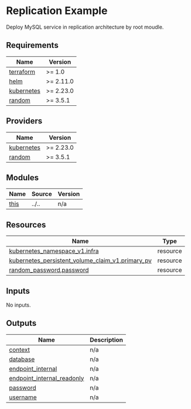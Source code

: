 # Replication Example

Deploy MySQL service in replication architecture by root moudle.

<!-- BEGIN_TF_DOCS -->
## Requirements

| Name | Version |
|------|---------|
| <a name="requirement_terraform"></a> [terraform](#requirement\_terraform) | >= 1.0 |
| <a name="requirement_helm"></a> [helm](#requirement\_helm) | >= 2.11.0 |
| <a name="requirement_kubernetes"></a> [kubernetes](#requirement\_kubernetes) | >= 2.23.0 |
| <a name="requirement_random"></a> [random](#requirement\_random) | >= 3.5.1 |

## Providers

| Name | Version |
|------|---------|
| <a name="provider_kubernetes"></a> [kubernetes](#provider\_kubernetes) | >= 2.23.0 |
| <a name="provider_random"></a> [random](#provider\_random) | >= 3.5.1 |

## Modules

| Name | Source | Version |
|------|--------|---------|
| <a name="module_this"></a> [this](#module\_this) | ../.. | n/a |

## Resources

| Name | Type |
|------|------|
| [kubernetes_namespace_v1.infra](https://registry.terraform.io/providers/hashicorp/kubernetes/latest/docs/resources/namespace_v1) | resource |
| [kubernetes_persistent_volume_claim_v1.primary_pv](https://registry.terraform.io/providers/hashicorp/kubernetes/latest/docs/resources/persistent_volume_claim_v1) | resource |
| [random_password.password](https://registry.terraform.io/providers/hashicorp/random/latest/docs/resources/password) | resource |

## Inputs

No inputs.

## Outputs

| Name | Description |
|------|-------------|
| <a name="output_context"></a> [context](#output\_context) | n/a |
| <a name="output_database"></a> [database](#output\_database) | n/a |
| <a name="output_endpoint_internal"></a> [endpoint\_internal](#output\_endpoint\_internal) | n/a |
| <a name="output_endpoint_internal_readonly"></a> [endpoint\_internal\_readonly](#output\_endpoint\_internal\_readonly) | n/a |
| <a name="output_password"></a> [password](#output\_password) | n/a |
| <a name="output_username"></a> [username](#output\_username) | n/a |
<!-- END_TF_DOCS -->
